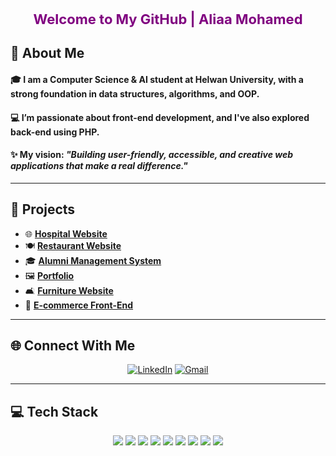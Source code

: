 <p align="center">
  <strong style="color:#800080; font-size:22px;">Welcome to My GitHub | Aliaa Mohamed</strong>
</p>


## 💫 About Me

#### 🎓 I am a **Computer Science & AI student at Helwan University**, with a strong foundation in **data structures, algorithms, and OOP**.
#### 💻 I’m passionate about **front-end development**, and I've also explored **back-end using PHP**.
#### ✨ My vision: *"Building user-friendly, accessible, and creative web applications that make a real difference."*

---

## 🚀 Projects

- 🌐 [**Hospital Website**](https://github.com/Aliaa-mohamed47/hospital)  
- 🍽️ [**Restaurant Website**](https://github.com/Aliaa-mohamed47/restaurant)  
- 🎓 [**Alumni Management System**](https://github.com/Aliaa-mohamed47/Alumni-System)  
- 🖼️ [**Portfolio**](https://aliaa-mohamed47.github.io/portfolio/)  
- 🛋️ [**Furniture Website**](https://github.com/Aliaa-mohamed47/Furniture)  
- 🛒 [**E-commerce Front-End**](https://github.com/Aliaa-mohamed47/E-commerce)

---

## 🌐 Connect With Me

<p align="center">
  <a href="https://linkedin.com/in/aliaa-mohamed"><img src="https://img.shields.io/badge/LinkedIn-%230077B5.svg?style=for-the-badge&logo=linkedin&logoColor=white" alt="LinkedIn"></a>
  <a href="mailto:aliaamohamed472005@gmail.com"><img src="https://img.shields.io/badge/Gmail-D14836?style=for-the-badge&logo=gmail&logoColor=white" alt="Gmail"></a>
</p>

---

## 💻 Tech Stack

<p align="center">
  <img src="https://img.shields.io/badge/C++-%2300599C.svg?style=for-the-badge&logo=c%2B%2B&logoColor=white">
  <img src="https://img.shields.io/badge/JavaScript-%23323330.svg?style=for-the-badge&logo=javascript&logoColor=%23F7DF1E">
  <img src="https://img.shields.io/badge/HTML5-%23E34F26.svg?style=for-the-badge&logo=html5&logoColor=white">
  <img src="https://img.shields.io/badge/CSS3-%231572B6.svg?style=for-the-badge&logo=css3&logoColor=white">
  <img src="https://img.shields.io/badge/PHP-%23777BB4.svg?style=for-the-badge&logo=php&logoColor=white">
  <img src="https://img.shields.io/badge/Bootstrap-%23563D7C.svg?style=for-the-badge&logo=bootstrap&logoColor=white">
  <img src="https://img.shields.io/badge/Tailwind-%2338B2AC.svg?style=for-the-badge&logo=tailwindcss&logoColor=white">
  <img src="https://img.shields.io/badge/Git-%23F05033.svg?style=for-the-badge&logo=git&logoColor=white">
  <img src="https://img.shields.io/badge/GitHub-%23121011.svg?style=for-the-badge&logo=github&logoColor=white">
</p>
